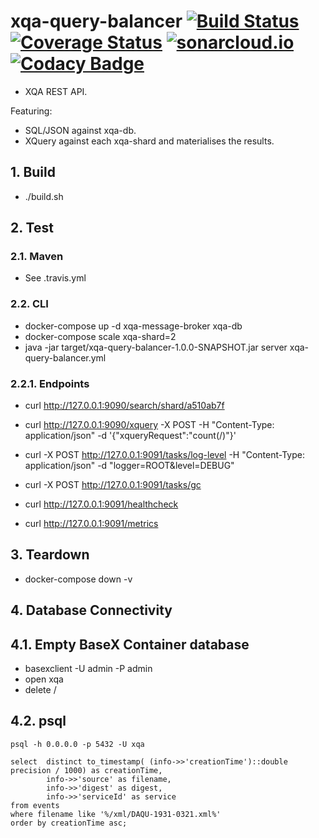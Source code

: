 # xqa-query-balancer [![Build Status](https://travis-ci.org/jameshnsears/xqa-query-balancer.svg?branch=master)](https://travis-ci.org/jameshnsears/xqa-query-balancer) [![Coverage Status](https://coveralls.io/repos/github/jameshnsears/xqa-query-balancer/badge.svg?branch=master)](https://coveralls.io/github/jameshnsears/xqa-query-balancer?branch=master) [![sonarcloud.io](https://sonarcloud.io/api/project_badges/measure?project=jameshnsears_xqa-query-balancer&metric=alert_status)](https://sonarcloud.io/dashboard?id=jameshnsears_xqa-query-balancer) [![Codacy Badge](https://api.codacy.com/project/badge/Grade/4dbb854a0f774b85898d5c36fb0a9032)](https://www.codacy.com/app/jameshnsears/xqa-query-balancer?utm_source=github.com&amp;utm_medium=referral&amp;utm_content=jameshnsears/xqa-query-balancer&amp;utm_campaign=Badge_Grade)
* XQA REST API.

Featuring:
* SQL/JSON against xqa-db.
* XQuery against each xqa-shard and materialises the results.

## 1. Build
* ./build.sh

## 2. Test

### 2.1. Maven
* See .travis.yml

### 2.2. CLI 
* docker-compose up -d xqa-message-broker xqa-db
* docker-compose scale xqa-shard=2 
* java -jar target/xqa-query-balancer-1.0.0-SNAPSHOT.jar server xqa-query-balancer.yml

### 2.2.1. Endpoints
* curl http://127.0.0.1:9090/search/shard/a510ab7f
* curl http://127.0.0.1:9090/xquery -X POST -H "Content-Type: application/json" -d '{"xqueryRequest":"count(/)"}'

* curl -X POST http://127.0.0.1:9091/tasks/log-level -H "Content-Type: application/json" -d "logger=ROOT&level=DEBUG"
* curl -X POST http://127.0.0.1:9091/tasks/gc
* curl http://127.0.0.1:9091/healthcheck
* curl http://127.0.0.1:9091/metrics

## 3. Teardown
* docker-compose down -v

## 4. Database Connectivity
## 4.1. Empty BaseX Container database
* basexclient -U admin -P admin
* open xqa
* delete /

## 4.2. psql
```
psql -h 0.0.0.0 -p 5432 -U xqa

select  distinct to_timestamp( (info->>'creationTime')::double precision / 1000) as creationTime,
        info->>'source' as filename,
        info->>'digest' as digest,
        info->>'serviceId' as service
from events
where filename like '%/xml/DAQU-1931-0321.xml%'
order by creationTime asc;
```
